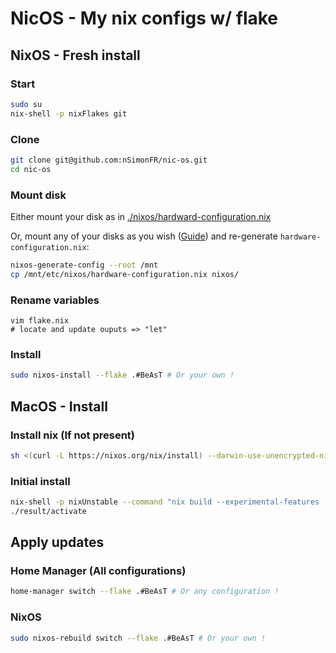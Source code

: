 # NicOS - My nix configs w/ flake

## NixOS - Fresh install

### Start
```sh
sudo su
nix-shell -p nixFlakes git
```

### Clone
```sh
git clone git@github.com:nSimonFR/nic-os.git
cd nic-os
```

### Mount disk
Either mount your disk as in [./nixos/hardward-configuration.nix](./nixos/hardware-configuration.nix) 

Or, mount any of your disks as you wish ([Guide](https://nixos.org/manual/nixos/stable/#sec-installation-manual-partitioning)) and re-generate `hardware-configuration.nix`:
```sh
nixos-generate-config --root /mnt
cp /mnt/etc/nixos/hardware-configuration.nix nixos/
```

### Rename variables
```
vim flake.nix
# locate and update ouputs => "let"
```

### Install
```sh
sudo nixos-install --flake .#BeAsT # Or your own !
```

## MacOS - Install
### Install nix (If not present)
```sh
sh <(curl -L https://nixos.org/nix/install) --darwin-use-unencrypted-nix-store-volume --daemon
```

### Initial install 
```sh
nix-shell -p nixUnstable --command "nix build --experimental-features 'nix-command flakes' '.#homeConfigurations.macbookpro.activationPackage'"
./result/activate
```

## Apply updates

### Home Manager (All configurations)
```sh
home-manager switch --flake .#BeAsT # Or any configuration !
```

### NixOS
```sh
sudo nixos-rebuild switch --flake .#BeAsT # Or your own !
```
